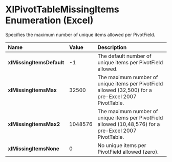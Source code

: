 
# XlPivotTableMissingItems Enumeration (Excel)

Specifies the maximum number of unique items allowed per PivotField.



|**Name**|**Value**|**Description**|
|:-----|:-----|:-----|
|**xlMissingItemsDefault**|-1|The default number of unique items per PivotField allowed.|
|**xlMissingItemsMax**|32500|The maximum number of unique items per PivotField allowed (32,500) for a pre-Excel 2007 PivotTable.|
|**xlMissingItemsMax2**|1048576|The maximum number of unique items per PivotField allowed (10,48,576) for a pre-Excel 2007 PivotTable.|
|**xlMissingItemsNone**|0|No unique items per PivotField allowed (zero).|
